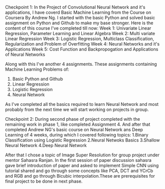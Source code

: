 Checkpoint 1:
In the Project of Convolutional Neural Network and it's applications, I have coverd Basic Machine Learning from the Course on Coursera By Andrew Ng. I started with the basic Python and solved basic assignment on Python and Github to make my base stronger.
Here is the content of this course I've completed till now:
Week 1: Univariate Linear Regression, Parameter Learning and Linear Algebra
Week 2: Multi variate Linear Regression
Week 3: Logistic Regression, Multiclass Classification, Regularization and Problem of Overfitting
Week 4: Neural Networks and it's Applications
Week 5: Cost Function and Backpropogation and Applications of Neural Networks

Along with this I've another 4 assignments. These assignments containing Machine Learning Problems of:
1. Basic Python and Github
2. Linear Regression
3. Logistic Regression
4. Neural Network

As I've completed all the basics required to learn Neural Network and most probably from the next time we will start working on projects in group.



Checkpoint 2:
During second phase of project completed with the remaining work in phase 1, like completed Assignment 4. And after that completed Andrew NG's basic course on Neural Network ans Deep Learning of 4 weeks, during which I covered following topics:
 1.Binary Classification using Logistic Regression
 2.Neural Netwoks Basics 
 3.Shallow Neural Network
 4.Deep Neural Network

After that I chose a topic of Image Super Resolution for group project under mentor Sahasra Ranjan. In the first session of paper discussion sahasra gave brief introduction of paper and asked to implement Simple CNN using tutorial shared and go through some concepts like PCA, DCT and YCrCb and RGB and go through Bicubic interpolation.These are prerequisites for final project to be done in next phase.  
